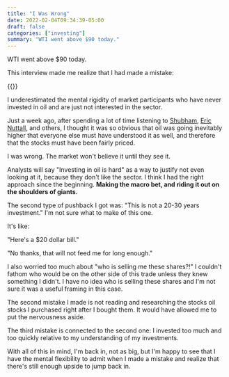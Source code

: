 ```yaml
---
title: "I Was Wrong"
date: 2022-02-04T09:34:39-05:00
draft: false
categories: ["investing"]
summary: "WTI went above $90 today."
---
```



WTI went above $90 today.

This interview made me realize that I had made a mistake:

{{<youtube hYhiHISlryg>}}

I underestimated the mental rigidity of market participants who have never invested in oil and are just not interested in the sector.

Just a week ago, after spending a lot of time listening to [Shubham](https://twitter.com/WhiteTundraSG), [Eric Nuttall](https://twitter.com/ericnuttall), and others, I thought it was so obvious that oil was going inevitably higher that everyone else must have understood it as well, and therefore that the stocks must have been fairly priced.

I was wrong. The market won't believe it until they see it.

Analysts will say "Investing in oil is hard" as a way to justify not even looking at it, because they don't like the sector. I think I had the right approach since the beginning. **Making the macro bet, and riding it out on the shoulders of giants.**

The second type of pushback I got was: "This is not a 20-30 years investment." I'm not sure what to make of this one. 

It's like:

"Here's a $20 dollar bill."

"No thanks, that will not feed me for long enough."

I also worried too much about "who is selling me these shares?!" I couldn't fathom who would be on the other side of this trade unless they knew something I didn't. I have no idea who is selling these shares and I'm not sure it was a useful framing in this case. 

The second mistake I made is not reading and researching the stocks oil stocks I purchased right after I bought them. It would have allowed me to put the nervousness aside.

The third mistake is connected to the second one: I invested too much and too quickly relative to my understanding of my investments.

With all of this in mind, I'm back in, not as big, but I'm happy to see that I have the mental flexibility to admit when I made a mistake and realize that there's still enough upside to jump back in.
